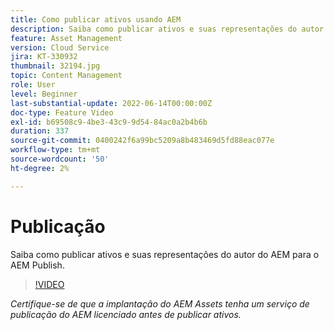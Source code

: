 ```yaml
---
title: Como publicar ativos usando AEM
description: Saiba como publicar ativos e suas representações do autor do AEM para o AEM Publish.
feature: Asset Management
version: Cloud Service
jira: KT-330932
thumbnail: 32194.jpg
topic: Content Management
role: User
level: Beginner
last-substantial-update: 2022-06-14T00:00:00Z
doc-type: Feature Video
exl-id: b69508c9-4be3-43c9-9d54-84ac0a2b4b6b
duration: 337
source-git-commit: 0400242f6a99bc5209a8b483469d5fd88eac077e
workflow-type: tm+mt
source-wordcount: '50'
ht-degree: 2%

---
```


# Publicação

Saiba como publicar ativos e suas representações do autor do AEM para o AEM Publish.

>[!VIDEO](https://video.tv.adobe.com/v/330932?quality=12&learn=on)

_Certifique-se de que a implantação do AEM Assets tenha um serviço de publicação do AEM licenciado antes de publicar ativos._
